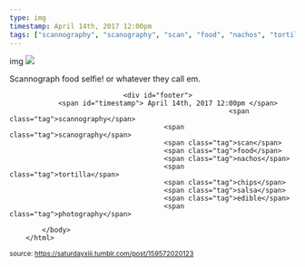 ```yaml
---
type: img
timestamp: April 14th, 2017 12:00pm
tags: ["scannography", "scanography", "scan", "food", "nachos", "tortilla", "chips", "salsa", "edible", "photography"]
---
```

img
<img src="https://saturdayxiii.github.io/media/159572020123.png"/>
                                                                                          
Scannograph food selfie! or whatever they call em.
 
                                    
                
                
                
                
                                <div id="footer">
                <span id="timestamp"> April 14th, 2017 12:00pm </span>
                                                          <span class="tag">scannography</span>
                                          <span class="tag">scanography</span>
                                          <span class="tag">scan</span>
                                          <span class="tag">food</span>
                                          <span class="tag">nachos</span>
                                          <span class="tag">tortilla</span>
                                          <span class="tag">chips</span>
                                          <span class="tag">salsa</span>
                                          <span class="tag">edible</span>
                                          <span class="tag">photography</span>
                                                    
            </body>
        </html>

        
<small>source: https://saturdayxiii.tumblr.com/post/159572020123</small>